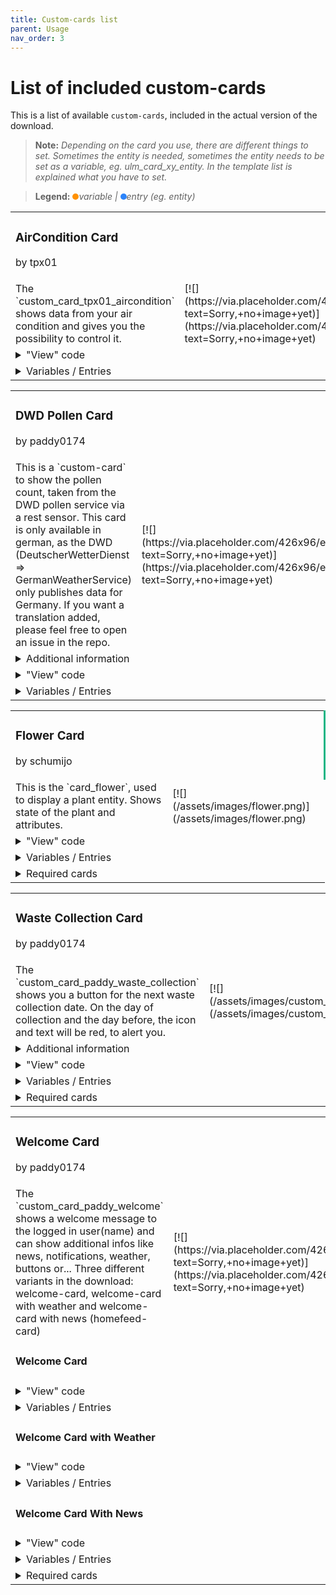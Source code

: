 ```yaml
---
title: Custom-cards list
parent: Usage
nav_order: 3
---
```

# [](#list-of-included-custom-cards)List of included custom-cards

This is a list of available `custom-cards`, included in the actual version of the download.

> **Note:** _Depending on the card you use, there are different things to set. Sometimes the entity is needed, sometimes the entity needs to be set as a variable, eg. ulm_card_xy_entity. In the template list is explained what you have to set._

> **Legend:** _<span style="height: 10px; width: 10px; background-color: #FF9101; border-radius: 50%; display: inline-block;"></span>variable | <span style="height: 10px; width: 10px; background-color: #2C84FA; border-radius: 50%; display: inline-block;"></span>entry (eg. entity)_

<div class="table-wrapper">

<table>

<tbody>

<tr>

<td colspan="2" style="border-right: 3px solid #11B584;">

### <a name="custom_card_tpx01_aircondition"></a>AirCondition Card

<span class="text-small text-grey-dk-100 mb-0">by tpx01</span></td>

</tr>

<tr>

<td width="50%">The `custom_card_tpx01_aircondition` shows data from your air condition and gives you the possibility to control it.</td>

<td width="50%">[![](https://via.placeholder.com/426x96/efefef/999999?text=Sorry,+no+image+yet)](https://via.placeholder.com/426x96/efefef/999999?text=Sorry,+no+image+yet)</td>

</tr>

<tr>

<td colspan="2"><details><summary>"View" code</summary>  

<div class="table-wrapper">

<table>

<tbody>

<tr>

<td>You're working in **yaml-mode** _(Remember to take care of indentation)_</td>

</tr>

<tr>

<td>

<div class="code-toolbar">

    - type: custom:button-card
      template: custom_card_tpx01_aircondition_with_buttons
      variables:
        entity: climate.livingroom
        name: A/C Livingroom

<div class="toolbar">

<div class="toolbar-item"><button class="copy-to-clipboard-button" type="button" data-copy-state="copy"><span>Copy</span></button></div>

</div>

</div>

</td>

</tr>

</tbody>

</table>

</div>

<div class="table-wrapper">

<table>

<tbody>

<tr>

<td>You're working in **UI-mode**</td>

</tr>

<tr>

<td>

<div class="code-toolbar">

    type: custom:button-card
    template: custom_card_tpx01_aircondition_with_buttons
    variables:
      entity: climate.livingroom
      name: A/C Livingroom

<div class="toolbar">

<div class="toolbar-item"><button class="copy-to-clipboard-button" type="button" data-copy-state="copy"><span>Copy</span></button></div>

</div>

</div>

</td>

</tr>

</tbody>

</table>

</div>

</details></td>

</tr>

<tr>

<td colspan="2"><details><summary>Variables / Entries</summary>  

<div class="table-wrapper">

<table>

<tbody>

<tr>

<th>Variable / Entry</th>

<th>Example</th>

<th>Required</th>

</tr>

<tr>

<td><span style="display: inline-block; background-color: #FF9101; border-radius: 50%; width: 10px; height: 10px;" title="variable"></span> entity</td>

<td>climate.livingroom_ac</td>

<td>true</td>

</tr>

<tr>

<td colspan="3">Your climate entity."</td>

</tr>

<tr>

<td colspan="3">

* * *

</td>

</tr>

<tr>

<td><span style="display: inline-block; background-color: #FF9101; border-radius: 50%; width: 10px; height: 10px;" title="variable"></span> name</td>

<td>A/C Livingroom</td>

<td>true</td>

</tr>

<tr>

<td colspan="3">Your entity name."</td>

</tr>

<tr>

<td colspan="3">

* * *

</td>

</tr>

</tbody>

</table>

</div>

</details></td>

</tr>

</tbody>

</table>

</div>

<div class="table-wrapper">

<table>

<tbody>

<tr>

<td colspan="2" style="border-right: 3px solid #11B584;">

### <a name="custom_card_paddy_dwd_pollen"></a>DWD Pollen Card

<span class="text-small text-grey-dk-100 mb-0">by paddy0174</span></td>

</tr>

<tr>

<td width="50%">This is a `custom-card` to show the pollen count, taken from the DWD pollen service via a rest sensor. This card is only available in german, as the DWD (DeutscherWetterDienst => GermanWeatherService) only publishes data for Germany. If you want a translation added, please feel free to open an issue in the repo.</td>

<td width="50%">[![](https://via.placeholder.com/426x96/efefef/999999?text=Sorry,+no+image+yet)](https://via.placeholder.com/426x96/efefef/999999?text=Sorry,+no+image+yet)</td>

</tr>

<tr>

<td colspan="2"><details><summary>Additional information</summary>  

<div class="table-wrapper">

<table>

<tbody>

<tr>

<td>I use the following `rest` and `template` sensors in HA:

<div class="code-toolbar">

    sensor:
      - platform: rest
        scan_interval: 3600
        name: "DWD Pollenbelastung"
        resource: https://opendata.dwd.de/climate_environment/health/alerts/s31fg.json
        json_attributes_path: "$..content[?(@.partregion_id==XXX)].Pollen"
        json_attributes:
          #- Erle
          #- Beifuss
          #- Ambrosia
          - Birke
          #- Esche
          - Hasel
          - Graeser
          #- Roggen
        value_template: "{{ value_json.last_update }}"
      - platform: template
        sensors:
          dwd_pollenbelastung_birke:
            icon_template: "mdi:tree-outline"
            friendly_name: "Birke"
            value_template: >-
              {% set dwd_state = state_attr('sensor.dwd_pollenbelastung', 'Birke')['today'] %}
              {% if dwd_state == "3" %}6{% elif dwd_state == "2-3"%}5{% elif dwd_state == "2"%}4{% elif dwd_state == "1-2"%}3{% elif dwd_state == "1"%}2{% elif dwd_state == "0-1"%}1{% else %}0{% endif %}
            attribute_templates:
              today: >-
                {% set dwd_state = state_attr('sensor.dwd_pollenbelastung', 'Birke')['today'] %}
                {% if dwd_state == "3" %}6{% elif dwd_state == "2-3"%}5{% elif dwd_state == "2"%}4{% elif dwd_state == "1-2"%}3{% elif dwd_state == "1"%}2{% elif dwd_state == "0-1"%}1{% else %}0{% endif %}
              tomorrow: >-
                {% set dwd_state = state_attr('sensor.dwd_pollenbelastung', 'Birke')['tomorrow'] %}
                {% if dwd_state == "3" %}6{% elif dwd_state == "2-3"%}5{% elif dwd_state == "2"%}4{% elif dwd_state == "1-2"%}3{% elif dwd_state == "1"%}2{% elif dwd_state == "0-1"%}1{% else %}0{% endif %}

<div class="toolbar">

<div class="toolbar-item"><button class="copy-to-clipboard-button" type="button" data-copy-state="copy"><span>Copy</span></button></div>

</div>

</div>

</td>

</tr>

</tbody>

</table>

</div>

</details></td>

</tr>

<tr>

<td colspan="2"><details><summary>"View" code</summary>  

<div class="table-wrapper">

<table>

<tbody>

<tr>

<td>You're working in **yaml-mode** _(Remember to take care of indentation)_</td>

</tr>

<tr>

<td>

<div class="code-toolbar">

    - type: custom:button-card
      template: 
        - custom_card_paddy_dwd_pollen
      entity: sensor.dwd_pollenbelastung_birke

<div class="toolbar">

<div class="toolbar-item"><button class="copy-to-clipboard-button" type="button" data-copy-state="copy"><span>Copy</span></button></div>

</div>

</div>

</td>

</tr>

</tbody>

</table>

</div>

<div class="table-wrapper">

<table>

<tbody>

<tr>

<td>You're working in **UI-mode**</td>

</tr>

<tr>

<td>

<div class="code-toolbar">

    - type: custom:button-card
      template: 
        - custom_card_paddy_dwd_pollen
      entity: sensor.dwd_pollenbelastung_birke

<div class="toolbar">

<div class="toolbar-item"><button class="copy-to-clipboard-button" type="button" data-copy-state="copy"><span>Copy</span></button></div>

</div>

</div>

</td>

</tr>

</tbody>

</table>

</div>

</details></td>

</tr>

<tr>

<td colspan="2"><details><summary>Variables / Entries</summary>  

<div class="table-wrapper">

<table>

<tbody>

<tr>

<th>Variable / Entry</th>

<th>Example</th>

<th>Required</th>

</tr>

<tr>

<td><span style="display: inline-block; background-color: #2C84FA; border-radius: 50%; width: 10px; height: 10px;" title="entry"></span> entity</td>

<td>sensor.dwd_pollenbelastung_birke</td>

<td>true</td>

</tr>

<tr>

<td colspan="3">Your sensor for "Pollenbelastung"</td>

</tr>

<tr>

<td colspan="3">

* * *

</td>

</tr>

</tbody>

</table>

</div>

</details></td>

</tr>

</tbody>

</table>

</div>

<div class="table-wrapper">

<table>

<tbody>

<tr>

<td colspan="2" style="border-right: 3px solid #11B584;">

### <a name="custom_card_schumijo_flower"></a>Flower Card

<span class="text-small text-grey-dk-100 mb-0">by schumijo</span></td>

</tr>

<tr>

<td width="50%">This is the `card_flower`, used to display a plant entity. Shows state of the plant and attributes.</td>

<td width="50%">[![](/assets/images/flower.png)](/assets/images/flower.png)</td>

</tr>

<tr>

<td colspan="2"><details><summary>"View" code</summary>  

<div class="table-wrapper">

<table>

<tbody>

<tr>

<td>You're working in **yaml-mode** _(Remember to take care of indentation)_</td>

</tr>

<tr>

<td>

<div class="code-toolbar">

    - type: 'custom:button-card'
      template: card_flower
      variables:
        ulm_card_flower_entity: plant.bonsai_ficus
        ulm_card_flower_name: Bonsai Ficus
        ulm_card_flower_species: "ficus retusa"

<div class="toolbar">

<div class="toolbar-item"><button class="copy-to-clipboard-button" type="button" data-copy-state="copy"><span>Copy</span></button></div>

</div>

</div>

</td>

</tr>

</tbody>

</table>

</div>

<div class="table-wrapper">

<table>

<tbody>

<tr>

<td>You're working in **UI-mode**</td>

</tr>

<tr>

<td>

<div class="code-toolbar">

    type: 'custom:button-card'
    template: card_flower
    variables:
      ulm_card_flower_entity: plant.bonsai_ficus
      ulm_card_flower_name: Bonsai Ficus
      ulm_card_flower_species: "ficus retusa"

<div class="toolbar">

<div class="toolbar-item"><button class="copy-to-clipboard-button" type="button" data-copy-state="copy"><span>Copy</span></button></div>

</div>

</div>

</td>

</tr>

</tbody>

</table>

</div>

</details></td>

</tr>

<tr>

<td colspan="2"><details><summary>Variables / Entries</summary>  

<div class="table-wrapper">

<table>

<tbody>

<tr>

<th>Variable / Entry</th>

<th>Example</th>

<th>Required</th>

</tr>

<tr>

<td><span style="display: inline-block; background-color: #FF9101; border-radius: 50%; width: 10px; height: 10px;" title="variable"></span> ulm_card_flower_entity</td>

<td>plant.bonsai_ficus</td>

<td>true</td>

</tr>

<tr>

<td colspan="3">The entity of your plant</td>

</tr>

<tr>

<td colspan="3">

* * *

</td>

</tr>

<tr>

<td><span style="display: inline-block; background-color: #FF9101; border-radius: 50%; width: 10px; height: 10px;" title="variable"></span> ulm_card_flower_name</td>

<td>Bonsai Ficus</td>

<td>false</td>

</tr>

<tr>

<td colspan="3">The name of your plant</td>

</tr>

<tr>

<td colspan="3">

* * *

</td>

</tr>

<tr>

<td><span style="display: inline-block; background-color: #FF9101; border-radius: 50%; width: 10px; height: 10px;" title="variable"></span> ulm_card_flower_species</td>

<td>ficus retusa</td>

<td>true</td>

</tr>

<tr>

<td colspan="3">The species of your plant</td>

</tr>

<tr>

<td colspan="3">

* * *

</td>

</tr>

</tbody>

</table>

</div>

</details></td>

</tr>

<tr>

<td colspan="2"><details><summary>Required cards</summary>  

<div class="table-wrapper">

<table>

<tbody>

<tr>

<th>Name</th>

<th>Link to card</th>

</tr>

<tr>

<td>lovelace-flower-card</td>

<td>[https://github.com/thomasloven/lovelace-flower-card](https://github.com/thomasloven/lovelace-flower-card)</td>

</tr>

</tbody>

</table>

</div>

</details></td>

</tr>

</tbody>

</table>

</div>

<div class="table-wrapper">

<table>

<tbody>

<tr>

<td colspan="2" style="border-right: 3px solid #11B584;">

### <a name="custom_card_paddy_waste_collection"></a>Waste Collection Card

<span class="text-small text-grey-dk-100 mb-0">by paddy0174</span></td>

</tr>

<tr>

<td width="50%">The `custom_card_paddy_waste_collection` shows you a button for the next waste collection date. On the day of collection and the day before, the icon and text will be red, to alert you.</td>

<td width="50%">[![](/assets/images/custom_card_paddy_waste_collection.png)](/assets/images/custom_card_paddy_waste_collection.png)</td>

</tr>

<tr>

<td colspan="2"><details><summary>Additional information</summary>  

<div class="table-wrapper">

<table>

<tbody>

<tr>

<td>This is my `sensor` setup in HA. I do the change from "days" to "friendly days" in my template sensor.

*   Don't forget to set `add_days_to` in your `sensor` config
*   "HEUTE" is german for today or aujourd'hui | "MORGEN" is german for tomorrow or demain

<div class="code-toolbar">

    sensor:
      - platform: waste_collection_schedule
        name: waste_collection_paper
        details_format: upcoming
        add_days_to: true # this line is important
        value_template:  >-
          {% if value.daysTo == 0 %}
          HEUTE
          {% elif value.daysTo == 1 %}
          MORGEN
          {% else %}
          in {{value.daysTo}} Tagen
          {% endif %}
        types:
          - Papiertonne

<div class="toolbar">

<div class="toolbar-item"><button class="copy-to-clipboard-button" type="button" data-copy-state="copy"><span>Copy</span></button></div>

</div>

</div>

</td>

</tr>

</tbody>

</table>

</div>

</details></td>

</tr>

<tr>

<td colspan="2"><details><summary>"View" code</summary>  

<div class="table-wrapper">

<table>

<tbody>

<tr>

<td>You're working in **yaml-mode** _(Remember to take care of indentation)_</td>

</tr>

<tr>

<td>

<div class="code-toolbar">

    - type: 'custom:button-card'
      template: custom_card_paddy_waste_collection
      entity: sensor.waste_collection_paper

<div class="toolbar">

<div class="toolbar-item"><button class="copy-to-clipboard-button" type="button" data-copy-state="copy"><span>Copy</span></button></div>

</div>

</div>

</td>

</tr>

</tbody>

</table>

</div>

<div class="table-wrapper">

<table>

<tbody>

<tr>

<td>You're working in **UI-mode**</td>

</tr>

<tr>

<td>

<div class="code-toolbar">

    type: 'custom:button-card'
    template: custom_card_paddy_waste_collection
    entity: sensor.waste_collection_paper

<div class="toolbar">

<div class="toolbar-item"><button class="copy-to-clipboard-button" type="button" data-copy-state="copy"><span>Copy</span></button></div>

</div>

</div>

</td>

</tr>

</tbody>

</table>

</div>

</details></td>

</tr>

<tr>

<td colspan="2"><details><summary>Variables / Entries</summary>  

<div class="table-wrapper">

<table>

<tbody>

<tr>

<th>Variable / Entry</th>

<th>Example</th>

<th>Required</th>

</tr>

<tr>

<td><span style="display: inline-block; background-color: #2C84FA; border-radius: 50%; width: 10px; height: 10px;" title="entry"></span> entity</td>

<td>sensor.waste_collection_paper</td>

<td>true</td>

</tr>

<tr>

<td colspan="3">Your entity from waste_collection_framework</td>

</tr>

<tr>

<td colspan="3">

* * *

</td>

</tr>

</tbody>

</table>

</div>

</details></td>

</tr>

<tr>

<td colspan="2"><details><summary>Required cards</summary>  

<div class="table-wrapper">

<table>

<tbody>

<tr>

<th>Name</th>

<th>Link to card</th>

</tr>

<tr>

<td>Waste Collection Framework</td>

<td>[https://github.com/mampfes/hacs_waste_collection_schedule](https://github.com/mampfes/hacs_waste_collection_schedule)</td>

</tr>

</tbody>

</table>

</div>

</details></td>

</tr>

</tbody>

</table>

</div>

<div class="table-wrapper">

<table>

<tbody>

<tr>

<td colspan="2" style="border-right: 3px solid #11B584;">

### <a name="custom_card_paddy_welcome"></a>Welcome Card

<span class="text-small text-grey-dk-100 mb-0">by paddy0174</span></td>

</tr>

<tr>

<td width="50%">The `custom_card_paddy_welcome` shows a welcome message to the logged in user(name) and can show additional infos like news, notifications, weather, buttons or...  
Three different variants in the download: welcome-card, welcome-card with weather and welcome-card with news (homefeed-card)</td>

<td width="50%">[![](https://via.placeholder.com/426x96/efefef/999999?text=Sorry,+no+image+yet)](https://via.placeholder.com/426x96/efefef/999999?text=Sorry,+no+image+yet)</td>

</tr>

<tr>

<td colspan="2">

#### Welcome Card

</td>

</tr>

<tr>

<td colspan="2"><details><summary>"View" code</summary>  

<div class="table-wrapper">

<table>

<tbody>

<tr>

<td>You're working in **yaml-mode** _(Remember to take care of indentation)_</td>

</tr>

<tr>

<td>

<div class="code-toolbar">

    - type: 'custom:button-card'
      template: custom_card_paddy_welcome
      variables:
        ulm_custom_card_paddy_welcome_time: sensor.time

<div class="toolbar">

<div class="toolbar-item"><button class="copy-to-clipboard-button" type="button" data-copy-state="copy"><span>Copy</span></button></div>

</div>

</div>

</td>

</tr>

</tbody>

</table>

</div>

<div class="table-wrapper">

<table>

<tbody>

<tr>

<td>You're working in **UI-mode**</td>

</tr>

<tr>

<td>

<div class="code-toolbar">

    type: 'custom:button-card'
    template: custom_card_paddy_welcome
    variables:
      ulm_custom_card_paddy_welcome_time: sensor.time

<div class="toolbar">

<div class="toolbar-item"><button class="copy-to-clipboard-button" type="button" data-copy-state="copy"><span>Copy</span></button></div>

</div>

</div>

</td>

</tr>

</tbody>

</table>

</div>

</details></td>

</tr>

<tr>

<td colspan="2"><details><summary>Variables / Entries</summary>  

<div class="table-wrapper">

<table>

<tbody>

<tr>

<th>Variable / Entry</th>

<th>Example</th>

<th>Required</th>

</tr>

<tr>

<td><span style="display: inline-block; background-color: #FF9101; border-radius: 50%; width: 10px; height: 10px;" title="variable"></span> ulm_custom_card_paddy_welcome_time</td>

<td>sensor.time</td>

<td>true</td>

</tr>

<tr>

<td colspan="3">This is your `time` sensor in Home Assistant.</td>

</tr>

<tr>

<td colspan="3">

* * *

</td>

</tr>

</tbody>

</table>

</div>

</details></td>

</tr>

<tr>

<td colspan="2">

#### Welcome Card with Weather

</td>

</tr>

<tr>

<td colspan="2"><details><summary>"View" code</summary>  

<div class="table-wrapper">

<table>

<tbody>

<tr>

<td>You're working in **yaml-mode** _(Remember to take care of indentation)_</td>

</tr>

<tr>

<td>

<div class="code-toolbar">

    - type: 'custom:button-card'
      template: custom_card_paddy_welcome_with_weather
      variables:
        ulm_custom_card_paddy_welcome_time: sensor.time
        ulm_custom_card_paddy_welcome_weather_provider: weather.accu_weather

<div class="toolbar">

<div class="toolbar-item"><button class="copy-to-clipboard-button" type="button" data-copy-state="copy"><span>Copy</span></button></div>

</div>

</div>

</td>

</tr>

</tbody>

</table>

</div>

<div class="table-wrapper">

<table>

<tbody>

<tr>

<td>You're working in **UI-mode**</td>

</tr>

<tr>

<td>

<div class="code-toolbar">

    type: 'custom:button-card'
    template: custom_card_paddy_welcome_with_weather
    variables:
      ulm_custom_card_paddy_welcome_time: sensor.time
      ulm_custom_card_paddy_welcome_weather_provider: weather.accu_weather

<div class="toolbar">

<div class="toolbar-item"><button class="copy-to-clipboard-button" type="button" data-copy-state="copy"><span>Copy</span></button></div>

</div>

</div>

</td>

</tr>

</tbody>

</table>

</div>

</details></td>

</tr>

<tr>

<td colspan="2"><details><summary>Variables / Entries</summary>  

<div class="table-wrapper">

<table>

<tbody>

<tr>

<th>Variable / Entry</th>

<th>Example</th>

<th>Required</th>

</tr>

<tr>

<td><span style="display: inline-block; background-color: #FF9101; border-radius: 50%; width: 10px; height: 10px;" title="variable"></span> ulm_custom_card_paddy_welcome_time</td>

<td>sensor.time</td>

<td>true</td>

</tr>

<tr>

<td colspan="3">This is your `time` sensor in Home Assistant.</td>

</tr>

<tr>

<td colspan="3">

* * *

</td>

</tr>

<tr>

<td><span style="display: inline-block; background-color: #FF9101; border-radius: 50%; width: 10px; height: 10px;" title="variable"></span> ulm_custom_card_paddy_welcome_weather_provider</td>

<td>weather.accu_weather</td>

<td>true</td>

</tr>

<tr>

<td colspan="3">Your Home Assistant weather provider</td>

</tr>

<tr>

<td colspan="3">

* * *

</td>

</tr>

</tbody>

</table>

</div>

</details></td>

</tr>

<tr>

<td colspan="2">

#### Welcome Card With News

</td>

</tr>

<tr>

<td colspan="2"><details><summary>"View" code</summary>  

<div class="table-wrapper">

<table>

<tbody>

<tr>

<td>You're working in **yaml-mode** _(Remember to take care of indentation)_</td>

</tr>

<tr>

<td>

<div class="code-toolbar">

    - type: 'custom:button-card'
      template: custom_card_paddy_welcome_with_news
      variables:
        ulm_custom_card_paddy_welcome_time: sensor.time
        ulm_custom_card_paddy_welcome_news_entities:
          - entity: sensor.waste_collection_paper
            content_template: "{{display_name}}{{state}}"
          - entity: sensor.waste_collection_waste
            content_template: "{{display_name}}{{state}}" 

<div class="toolbar">

<div class="toolbar-item"><button class="copy-to-clipboard-button" type="button" data-copy-state="copy"><span>Copy</span></button></div>

</div>

</div>

</td>

</tr>

</tbody>

</table>

</div>

<div class="table-wrapper">

<table>

<tbody>

<tr>

<td>You're working in **UI-mode**</td>

</tr>

<tr>

<td>

<div class="code-toolbar">

    type: 'custom:button-card'
    template: custom_card_paddy_welcome_with_news
    variables:
      ulm_custom_card_paddy_welcome_time: sensor.time
      ulm_custom_card_paddy_welcome_news_entities: 
        - entity: sensor.waste_collection_paper
          content_template: "{{display_name}}{{state}}"
        - entity: sensor.waste_collection_waste
          content_template: "{{display_name}}{{state}}"

<div class="toolbar">

<div class="toolbar-item"><button class="copy-to-clipboard-button" type="button" data-copy-state="copy"><span>Copy</span></button></div>

</div>

</div>

</td>

</tr>

</tbody>

</table>

</div>

</details></td>

</tr>

<tr>

<td colspan="2"><details><summary>Variables / Entries</summary>  

<div class="table-wrapper">

<table>

<tbody>

<tr>

<th>Variable / Entry</th>

<th>Example</th>

<th>Required</th>

</tr>

<tr>

<td><span style="display: inline-block; background-color: #FF9101; border-radius: 50%; width: 10px; height: 10px;" title="variable"></span> ulm_custom_card_paddy_welcome_time</td>

<td>sensor.time</td>

<td>true</td>

</tr>

<tr>

<td colspan="3">This is your `time` sensor in Home Assistant.</td>

</tr>

<tr>

<td colspan="3">

* * *

</td>

</tr>

<tr>

<td><span style="display: inline-block; background-color: #FF9101; border-radius: 50%; width: 10px; height: 10px;" title="variable"></span> ulm_custom_card_paddy_welcome_news_entities</td>

<td>

<div class="code-toolbar">

    ulm_custom_card_paddy_welcome_news_entities:
      - entity: sensor.waste_collection_paper
        content_template: "{{display_name}}{{state}}"
      - entity: sensor.waste_collection_waste
        content_template: "{{display_name}}{{state}}"

<div class="toolbar">

<div class="toolbar-item"><button class="copy-to-clipboard-button" type="button" data-copy-state="copy"><span>Copy</span></button></div>

</div>

</div>

</td>

<td>true</td>

</tr>

<tr>

<td colspan="3">These are the entities, that get listed in your news-feed.  
Please see the documentation of [home-feed-card](https://github.com/gadgetchnnel/lovelace-home-feed-card) to see all the available options.  
We also provide an example for the configuration in our <a href="">G.E.T.S.</a> category.</td>

</tr>

<tr>

<td colspan="3">

* * *

</td>

</tr>

</tbody>

</table>

</div>

</details></td>

</tr>

<tr>

<td colspan="2"><details><summary>Required cards</summary>  

<div class="table-wrapper">

<table>

<tbody>

<tr>

<th>Name</th>

<th>Link to card</th>

</tr>

<tr>

<td>lovelace-home-feed-card</td>

<td>[https://github.com/gadgetchnnel/lovelace-home-feed-card](https://github.com/gadgetchnnel/lovelace-home-feed-card)</td>

</tr>

</tbody>

</table>

</div>

</details></td>

</tr>

</tbody>

</table>

</div>